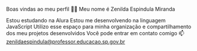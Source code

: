 Boas vindas ao meu perfil 💙💙
Meu nome é Zenilda Espindula Miranda

Estou estudando na Alura
Estou me desenvolvendo na linguagem JavaScript
Utilizo esse espaço para minha organização e compartilhamento dos meu projetos desenvolvidos
Você pode entrar em contato comigo 📫
zenildaespindula@professor.educacao.sp.gov.br

